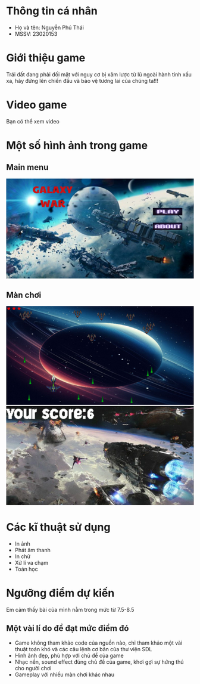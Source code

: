 # Thông tin cá nhân
- Họ và tên: Nguyễn Phú Thái
- MSSV: 23020153
# Giới thiệu game
Trái đất đang phải đối mặt với nguy cơ bị xâm lược từ lũ ngoài hành tinh xấu xa, hãy đứng lên chiến đấu và bảo vệ tương lai của chúng ta!!!
# Video game
Bạn có thể xem video 
# Một số hình ảnh trong game
## Main menu
![](menu.png)
## Màn chơi
![](gameplay.png)
![](back.png)
# Các kĩ thuật sử dụng
- In ảnh
- Phát âm thanh
- In chữ
- Xử lí va chạm
- Toán học
# Ngưỡng điểm dự kiến
Em cảm thấy bài của mình nằm trong mức từ 7.5-8.5
## Một vài lí do để đạt mức điểm đó
- Game không tham khảo code của nguồn nào, chỉ tham khảo một vài thuật toán khó và các câu lệnh cơ bản của thư viện SDL
- Hình ảnh đẹp, phù hợp với chủ để của game
- Nhạc nền, sound effect đúng chủ đề của game, khơi gợi sự hứng thú cho người chơi
- Gameplay với nhiều màn chơi khác nhau


